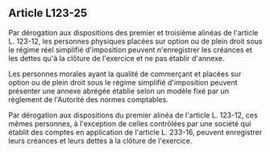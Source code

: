 Article L123-25
----
Par dérogation aux dispositions des premier et troisième alinéas de l'article L.
123-12, les personnes physiques placées sur option ou de plein droit sous le
régime réel simplifié d'imposition peuvent n'enregistrer les créances et les
dettes qu'à la clôture de l'exercice et ne pas établir d'annexe.

Les personnes morales ayant la qualité de commerçant et placées sur option ou de
plein droit sous le régime simplifié d'imposition peuvent présenter une annexe
abrégée établie selon un modèle fixé par un règlement de l'Autorité des normes
comptables.

Par dérogation aux dispositions du premier alinéa de l'article L. 123-12, ces
mêmes personnes, à l'exception de celles contrôlées par une société qui établit
des comptes en application de l'article L. 233-16, peuvent enregistrer leurs
créances et leurs dettes à la clôture de l'exercice.

